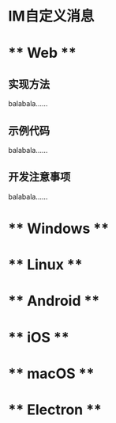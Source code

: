 # IM自定义消息

<!-- tabs:start -->

# ** Web **

## 实现方法

balabala……    

## 示例代码

balabala……    

## 开发注意事项

balabala……  

# ** Windows **

# ** Linux **

# ** Android **

# ** iOS **

# ** macOS **

# ** Electron **

<!-- tabs:end -->

